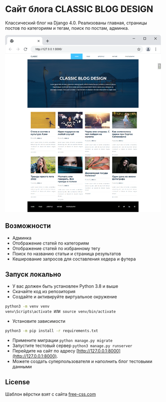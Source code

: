 # Сайт блога CLASSIC BLOG DESIGN

Классический блог на Django 4.0. Реализованы главная, страницы постов по категориям и тегам, поиск по постам, админка.

![Demo](demo.png)
## Возможности
- Админка
- Отображение статей по категориям
- Отображение статей по избранному тегу
- Поиск по названию статьи и страница результатов
- Кеширование запросов для составления хедера и футера

## Запуск локально

- У вас должен быть установлен Python 3.8 и выше
- Скачайте код из репозитория
- Создайте и активируйте виртуальное окружение
```bash
python3 -m venv venv
venv\Scripts\activate ИЛИ source venv/bin/activate
 ```
- Установите зависимости
```bash
python3 -m pip install -r requirements.txt
```
- Примените миграции `python manage.py migrate`
- Запустите тестовый сервер `python3 manage.py runserver`
- Перейдите на сайт по адресу [http://127.0.0.1:8000](http://127.0.0.1:8000).
- Можете создать суперпользователя и наполнить блог тестовыми данными

## License 
Шаблон вёрстки взят с сайта [free-css.com](https://www.free-css.com/free-css-templates/page247/dart-blog)